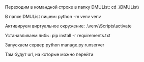 Переходим в командной строке в папку DMUList:
cd .\DMUList\ 

В папке DMUList пишем:
python -m venv venv

Активируем виртуальное окружение:
.\venv\Scripts\activate 

Устанавливаем либы:
pip install -r requirements.txt   

Запускаем сервер
python manage.py runserver 

Там будут url, на которые можно перейти
